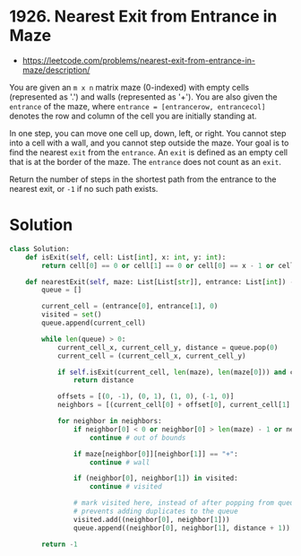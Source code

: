 # 1926. Nearest Exit from Entrance in Maze

- https://leetcode.com/problems/nearest-exit-from-entrance-in-maze/description/

You are given an `m x n` matrix maze (0-indexed) with empty cells (represented as '.') and walls (represented as '+'). You are also given the `entrance` of the maze, where `entrance = [entrancerow, entrancecol]` denotes the row and column of the cell you are initially standing at.

In one step, you can move one cell up, down, left, or right. You cannot step into a cell with a wall, and you cannot step outside the maze. Your goal is to find the nearest `exit` from the `entrance`. An `exit` is defined as an empty cell that is at the border of the maze. The `entrance` does not count as an `exit`.

Return the number of steps in the shortest path from the entrance to the nearest exit, or `-1` if no such path exists.

# Solution

```python
class Solution:
    def isExit(self, cell: List[int], x: int, y: int):
        return cell[0] == 0 or cell[1] == 0 or cell[0] == x - 1 or cell[1] == y - 1

    def nearestExit(self, maze: List[List[str]], entrance: List[int]) -> int:
        queue = []

        current_cell = (entrance[0], entrance[1], 0)
        visited = set()
        queue.append(current_cell)

        while len(queue) > 0:
            current_cell_x, current_cell_y, distance = queue.pop(0)
            current_cell = (current_cell_x, current_cell_y)

            if self.isExit(current_cell, len(maze), len(maze[0])) and current_cell != tuple(entrance):
                return distance

            offsets = [(0, -1), (0, 1), (1, 0), (-1, 0)]
            neighbors = [(current_cell[0] + offset[0], current_cell[1] + offset[1]) for offset in offsets]

            for neighbor in neighbors:
                if neighbor[0] < 0 or neighbor[0] > len(maze) - 1 or neighbor[1] < 0 or neighbor[1] > len(maze[0]) - 1:
                    continue # out of bounds

                if maze[neighbor[0]][neighbor[1]] == "+":
                    continue # wall

                if (neighbor[0], neighbor[1]) in visited:
                    continue # visited

                # mark visited here, instead of after popping from queue
                # prevents adding duplicates to the queue
                visited.add((neighbor[0], neighbor[1])) 
                queue.append((neighbor[0], neighbor[1], distance + 1))

        return -1
```